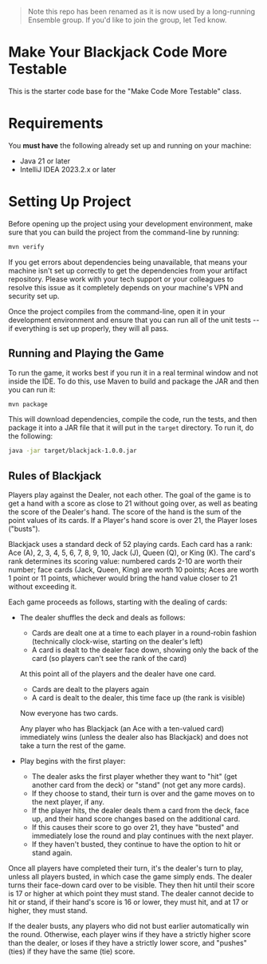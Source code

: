 > Note this repo has been renamed as it is now used by a long-running Ensemble group.
> If you'd like to join the group, let Ted know. 

# Make Your Blackjack Code More Testable

This is the starter code base for the "Make Code More Testable" class.

# Requirements

You **must have** the following already set up and running on your machine:

* Java 21 or later
* IntelliJ IDEA 2023.2.x or later

# Setting Up Project

Before opening up the project using your development environment, make sure that you can build the project from the command-line by running:

```sh
mvn verify
``` 

If you get errors about dependencies being unavailable, that means your machine isn't set up correctly to get the dependencies from your artifact repository. Please work with your tech support or your colleagues to resolve this issue as it completely depends on your machine's VPN and security set up.

Once the project compiles from the command-line, open it in your development environment and ensure that you can run all of the unit tests -- if everything is set up properly, they will all pass.

## Running and Playing the Game

To run the game, it works best if you run it in a real terminal window and not inside the IDE.
To do this, use Maven to build and package the JAR and then you can run it:

```sh
mvn package
```

This will download dependencies, compile the code, run the tests, and then package it into a JAR file that it will put in the `target` directory. To run it, do the following:

```sh
java -jar target/blackjack-1.0.0.jar
```

## Rules of Blackjack

Players play against the Dealer, not each other. The goal of the game is to get a hand with a score as close to 21 without going over, as well as beating the score of the Dealer's hand. The score of the hand is the sum of the point values of its cards. If a Player's hand score is over 21, the Player loses ("busts").

Blackjack uses a standard deck of 52 playing cards. Each card has a rank: Ace (A), 2, 3, 4, 5, 6, 7, 8, 9, 10, Jack (J), Queen (Q), or King (K). The card's rank determines its scoring value: numbered cards 2-10 are worth their number; face cards (Jack, Queen, King) are worth 10 points; Aces are worth 1 point or 11 points, whichever would bring the hand value closer to 21 without exceeding it.

Each game proceeds as follows, starting with the dealing of cards:

* The dealer shuffles the deck and deals as follows:
  
  * Cards are dealt one at a time to each player in a round-robin fashion (technically clock-wise, starting on the dealer's left)
  * A card is dealt to the dealer face down, showing only the back of the card (so players can't see the rank of the card)

  At this point all of the players and the dealer have one card.
 
  * Cards are dealt to the players again
  * A card is dealt to the dealer, this time face up (the rank is visible)
    
  Now everyone has two cards.

  Any player who has Blackjack (an Ace with a ten-valued card) immediately wins (unless the dealer also has Blackjack) and does not take a turn the rest of the game.

* Play begins with the first player:
  
    * The dealer asks the first player whether they want to "hit" (get another card from the deck) or "stand" (not get any more cards).
    * If they choose to stand, their turn is over and the game moves on to the next player, if any.
    * If the player hits, the dealer deals them a card from the deck, face up, and their hand score changes based on the additional card.
    * If this causes their score to go over 21, they have "busted" and immediately lose the round and play continues with the next player.
    * If they haven't busted, they continue to have the option to hit or stand again.

Once all players have completed their turn, it's the dealer's turn to play, unless all players busted, in which case the game simply ends. The dealer turns their face-down card over to be visible. They then hit until their score is 17 or higher at which point they must stand. The dealer cannot decide to hit or stand, if their hand's score is 16 or lower, they must hit, and at 17 or higher, they must stand.

If the dealer busts, any players who did not bust earlier automatically win the round. Otherwise, each player wins if they have a strictly higher score than the dealer, or loses if they have a strictly lower score, and "pushes" (ties) if they have the same (tie) score.
